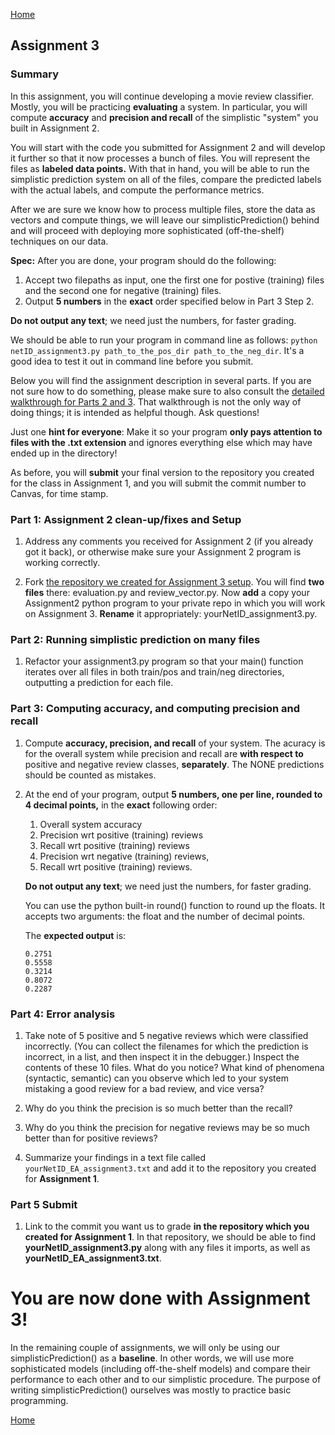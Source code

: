 [Home](../index.md)

## Assignment 3

### Summary

In this assignment, you will continue developing a movie review classifier. Mostly, you will be practicing **evaluating** a system. In particular, you will compute **accuracy** and **precision and recall** of the simplistic "system" you built in Assignment 2.

You will start with the code you submitted for Assignment 2 and will develop it further so that it now processes a bunch of files. You will represent the files as **labeled data points.** With that in hand, you will be able to run the simplistic prediction system on all of the files, compare the predicted labels with the actual labels, and compute the performance metrics.

After we are sure we know how to process multiple files, store the data as vectors and compute things, we will leave our simplisticPrediction() behind and will proceed with deploying more sophisticated (off-the-shelf) techniques on our data.

**Spec:** After you are done, your program should do the following:

1. Accept two filepaths as input, one the first one for postive (training) files and the second one for negative (training) files.
2. Output **5 numbers** in the **exact** order specified below in Part 3 Step 2.

**Do not output any text**; we need just the numbers, for faster grading. 

We should be able to run your program in command line as follows: `python netID_assignment3.py path_to_the_pos_dir path_to_the_neg_dir`. It's a good idea to test it out in command line before you submit.

Below you will find the assignment description in several parts. If you are not sure how to do something, please make sure to also consult the [detailed walkthrough for Parts 2 and 3](Assignment3-hints.md). That walkthrough is not the only way of doing things; it is intended as helpful though. Ask questions!

Just one **hint for everyone**: Make it so your program **only pays attention to files with the .txt extension** and ignores everything else which may have ended up in the directory!

As before, you will **submit** your final version to the repository you created for the class in Assignment 1, and you will submit the commit number to Canvas, for time stamp.

### Part 1: Assignment 2 clean-up/fixes and Setup
1. Address any comments you received for Assignment 2 (if you already got it back), or otherwise make sure your Assignment 2 program is working correctly.

2. Fork [the repository we created for Assignment 3 setup](https://github.com/olzama/olzama-Ling471-SP2021-HW3). You will find **two files** there: evaluation.py and review_vector.py. Now **add** a copy your Assignment2 python program  to your private repo in which you will work on Assignment 3. **Rename** it appropriately: yourNetID_assignment3.py.

### Part 2: Running simplistic prediction on many files
1. Refactor your assignment3.py program so that your main() function iterates over all files in both train/pos and train/neg directories, outputting a prediction for each file.

### Part 3: Computing accuracy, and computing precision and recall
1. Compute **accuracy, precision, and recall** of your system. The acuracy is for the overall system while precision and recall are **with respect to** positive and negative review classes, **separately**. The NONE predictions should be counted as mistakes.

2. At the end of your program, output **5 numbers, one per line, rounded to 4 decimal points,** in the **exact** following order: 
    1. Overall system accuracy
    2. Precision wrt positive (training) reviews
    3. Recall wrt positive (training) reviews
    4. Precision wrt negative (training) reviews,
    5. Recall wrt positive (training) reviews. 
    
    **Do not output any text**; we need just the numbers, for faster grading.
    
    You can use the python built-in round() function to round up the floats. It accepts two arguments: the float and the number of decimal points.
    
    The **expected output** is:

    ```
    0.2751
    0.5558
    0.3214
    0.8072
    0.2287
    ```


### Part 4: Error analysis

1. Take note of 5 positive and 5 negative reviews which were classified incorrectly. (You can collect the filenames for which the prediction is incorrect, in a list, and then inspect it in the debugger.) Inspect the contents of these 10 files. What do you notice? What kind of phenomena (syntactic, semantic) can you observe which led to your system mistaking a good review for a bad review, and vice versa? 

2. Why do you think the precision is so much better than the recall?

3. Why do you think the precision for negative reviews may be so much better than for positive reviews?

4. Summarize your findings in a text file called `yourNetID_EA_assignment3.txt` and add it to the repository you created for **Assignment 1**.

### Part 5 Submit

1. Link to the commit you want us to grade **in the repository which you created for Assignment 1**. In that repository, we should be able to find **yourNetID_assignment3.py** along with any files it imports, as well as **yourNetID_EA_assignment3.txt**.


# You are now done with Assignment 3!

In the remaining couple of assignments, we will only be using our simplisticPrediction() as a **baseline**. In other words, we will use more sophisticated models (including off-the-shelf models) and compare their performance to each other and to our simplistic procedure. The purpose of writing simplisticPrediction() ourselves was mostly to practice basic programming.

[Home](../index.md)

